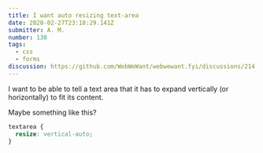 ```yaml
---
title: I want auto resizing text-area
date: 2020-02-27T23:18:29.141Z
submitter: A. M.
number: 130
tags:
  - css
  - forms
discussion: https://github.com/WebWeWant/webwewant.fyi/discussions/214
---
```

I want to be able to tell a text area that it has to expand vertically (or horizontally) to fit its content.

Maybe something like this?

```css
textarea {
  resize: vertical-auto;
}
```
